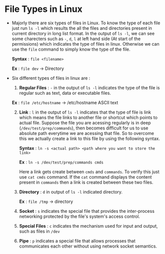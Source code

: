 # File Types in Linux

- Majorly there are six types of files in Linux. To know the type of each file just run `ls -l` which results the all the files and directories present in current directory in long list format. In the output of `ls -l`, we can see some charecters such as `-`, `d`, `l` at left hand side (At start of the permissions) which indicates the type of files in linux. Otherwise we can use the `file` command to simply know the type of the file.

  **Syntax** : `file <filename>`

  **Ex** : `file dev` -> Directory

- Six different types of files in linux are :

  1. **Regular Files** : `-` in the output of `ls -l` indicates the type of the file is regular such as text, data or executable files. 

    **Ex** : `file /etc/hostname` -> /etc/hostname ASCII text

  2. **Link** : `l` in the output of `ls -l` indicates that the type of file is link which means the file links to another file or shortcut which points to actual file. Suppose the file you are acessing regularly is in deep (`/dev/test/prep/commands`), then becomes difficult for us to use absolute path everytime we are acessing that file. So to overcome this we actually create a link to this file by using the following syntax.

     **Syntax** : `ln -s <actual path> <path where you want to store the link>`

     **Ex** : `ln -s /dev/test/prep/commands cmds`

     Here a link gets create between `cmds` and `commands`. To verify this just use `cat cmds` command. If the `cat` command displays the content present in `commands` then a link is created between these two files.

  3. **Directory** : `d` in output of `ls -l` indicated directory.

     **Ex** : `file /tmp` -> directory

  4. **Socket** : `s` indicates the special file that provides the inter-process networking protected by the file's system's access control.

  5. **Special Files** : `c` indicates the mechanism used for input and output, such as files in `/dev`

  6. **Pipe** : `p` indicates a special file that allows processes that communicates each other without using network socket semantics.